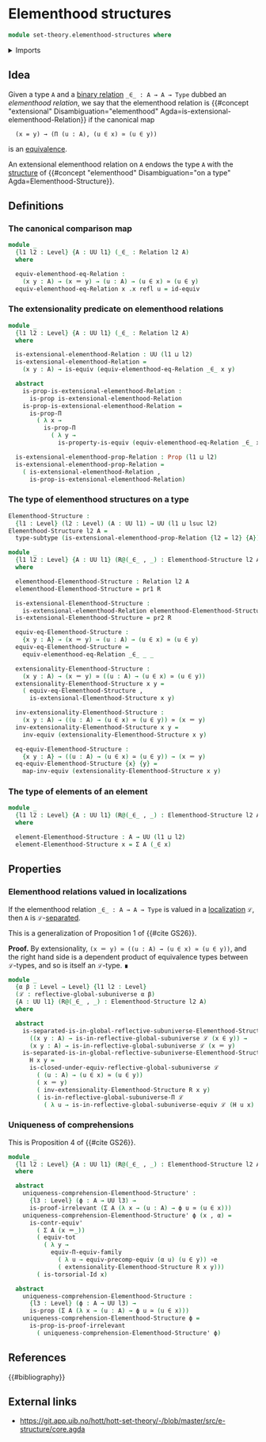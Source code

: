 # Elementhood structures

```agda
module set-theory.elementhood-structures where
```

<details><summary>Imports</summary>

```agda
open import foundation.binary-relations
open import foundation.dependent-pair-types
open import foundation.equivalences
open import foundation.functoriality-dependent-function-types
open import foundation.functoriality-dependent-pair-types
open import foundation.identity-types
open import foundation.propositions
open import foundation.subtypes
open import foundation.universe-levels

open import foundation-core.contractible-types
open import foundation-core.torsorial-type-families

open import orthogonal-factorization-systems.reflective-global-subuniverses
```

</details>

## Idea

Given a type `A` and a [binary relation](foundation.binary-relations.md)
`_∈_ : A → A → Type` dubbed an _elementhood relation_, we say that the
elementhood relation is
{{#concept "extensional" Disambiguation="elementhood" Agda=is-extensional-elementhood-Relation}}
if the canonical map

```text
  (x = y) → (Π (u : A), (u ∈ x) ≃ (u ∈ y))
```

is an [equivalence](foundation-core.equivalences.md).

An extensional elementhood relation on `A` endows the type `A` with the
[structure](foundation.structure.md) of
{{#concept "elementhood" Disambiguation="on a type" Agda=Elementhood-Structure}}.

## Definitions

### The canonical comparison map

```agda
module _
  {l1 l2 : Level} {A : UU l1} (_∈_ : Relation l2 A)
  where

  equiv-elementhood-eq-Relation :
    (x y : A) → (x ＝ y) → (u : A) → (u ∈ x) ≃ (u ∈ y)
  equiv-elementhood-eq-Relation x .x refl u = id-equiv
```

### The extensionality predicate on elementhood relations

```agda
module _
  {l1 l2 : Level} {A : UU l1} (_∈_ : Relation l2 A)
  where

  is-extensional-elementhood-Relation : UU (l1 ⊔ l2)
  is-extensional-elementhood-Relation =
    (x y : A) → is-equiv (equiv-elementhood-eq-Relation _∈_ x y)

  abstract
    is-prop-is-extensional-elementhood-Relation :
      is-prop is-extensional-elementhood-Relation
    is-prop-is-extensional-elementhood-Relation =
      is-prop-Π
        ( λ x →
          is-prop-Π
            ( λ y →
              is-property-is-equiv (equiv-elementhood-eq-Relation _∈_ x y)))

  is-extensional-elementhood-prop-Relation : Prop (l1 ⊔ l2)
  is-extensional-elementhood-prop-Relation =
    ( is-extensional-elementhood-Relation ,
      is-prop-is-extensional-elementhood-Relation)
```

### The type of elementhood structures on a type

```agda
Elementhood-Structure :
  {l1 : Level} (l2 : Level) (A : UU l1) → UU (l1 ⊔ lsuc l2)
Elementhood-Structure l2 A =
  type-subtype (is-extensional-elementhood-prop-Relation {l2 = l2} {A})

module _
  {l1 l2 : Level} {A : UU l1} (R@(_∈_ , _) : Elementhood-Structure l2 A)
  where

  elementhood-Elementhood-Structure : Relation l2 A
  elementhood-Elementhood-Structure = pr1 R

  is-extensional-Elementhood-Structure :
    is-extensional-elementhood-Relation elementhood-Elementhood-Structure
  is-extensional-Elementhood-Structure = pr2 R

  equiv-eq-Elementhood-Structure :
    {x y : A} → (x ＝ y) → (u : A) → (u ∈ x) ≃ (u ∈ y)
  equiv-eq-Elementhood-Structure =
    equiv-elementhood-eq-Relation _∈_ _ _

  extensionality-Elementhood-Structure :
    (x y : A) → (x ＝ y) ≃ ((u : A) → (u ∈ x) ≃ (u ∈ y))
  extensionality-Elementhood-Structure x y =
    ( equiv-eq-Elementhood-Structure ,
      is-extensional-Elementhood-Structure x y)

  inv-extensionality-Elementhood-Structure :
    (x y : A) → ((u : A) → (u ∈ x) ≃ (u ∈ y)) ≃ (x ＝ y)
  inv-extensionality-Elementhood-Structure x y =
    inv-equiv (extensionality-Elementhood-Structure x y)

  eq-equiv-Elementhood-Structure :
    {x y : A} → ((u : A) → (u ∈ x) ≃ (u ∈ y)) → (x ＝ y)
  eq-equiv-Elementhood-Structure {x} {y} =
    map-inv-equiv (extensionality-Elementhood-Structure x y)
```

### The type of elements of an element

```agda
module _
  {l1 l2 : Level} {A : UU l1} (R@(_∈_ , _) : Elementhood-Structure l2 A)
  where

  element-Elementhood-Structure : A → UU (l1 ⊔ l2)
  element-Elementhood-Structure x = Σ A (_∈ x)
```

## Properties

### Elementhood relations valued in localizations

If the elementhood relation `_∈_ : A → A → Type` is valued in a
[localization](orthogonal-factorization-systems.reflective-global-subuniverses.md)
`ℒ`, then `A` is `ℒ`-[separated](foundation.separated-types-subuniverses.md).

This is a generalization of Proposition 1 of {{#cite GS26}}.

**Proof.** By extensionality, `(x ＝ y) ≃ ((u : A) → (u ∈ x) ≃ (u ∈ y))`, and
the right hand side is a dependent product of equivalence types between
`ℒ`-types, and so is itself an `ℒ`-type. ∎

```agda
module _
  {α β : Level → Level} {l1 l2 : Level}
  (ℒ : reflective-global-subuniverse α β)
  {A : UU l1} (R@(_∈_ , _) : Elementhood-Structure l2 A)
  where

  abstract
    is-separated-is-in-global-reflective-subuniverse-Elementhood-Structure :
      ((x y : A) → is-in-reflective-global-subuniverse ℒ (x ∈ y)) →
      (x y : A) → is-in-reflective-global-subuniverse ℒ (x ＝ y)
    is-separated-is-in-global-reflective-subuniverse-Elementhood-Structure
      H x y =
      is-closed-under-equiv-reflective-global-subuniverse ℒ
        ( (u : A) → (u ∈ x) ≃ (u ∈ y))
        ( x ＝ y)
        ( inv-extensionality-Elementhood-Structure R x y)
        ( is-in-reflective-global-subuniverse-Π ℒ
          ( λ u → is-in-reflective-global-subuniverse-equiv ℒ (H u x) (H u y)))
```

### Uniqueness of comprehensions

This is Proposition 4 of {{#cite GS26}}.

```agda
module _
  {l1 l2 : Level} {A : UU l1} (R@(_∈_ , _) : Elementhood-Structure l2 A)
  where

  abstract
    uniqueness-comprehension-Elementhood-Structure' :
      {l3 : Level} (ϕ : A → UU l3) →
      is-proof-irrelevant (Σ A (λ x → (u : A) → ϕ u ≃ (u ∈ x)))
    uniqueness-comprehension-Elementhood-Structure' ϕ (x , α) =
      is-contr-equiv'
        ( Σ A (x ＝_))
        ( equiv-tot
          ( λ y →
            equiv-Π-equiv-family
              ( λ u → equiv-precomp-equiv (α u) (u ∈ y)) ∘e
              ( extensionality-Elementhood-Structure R x y)))
        ( is-torsorial-Id x)

  abstract
    uniqueness-comprehension-Elementhood-Structure :
      {l3 : Level} (ϕ : A → UU l3) →
      is-prop (Σ A (λ x → (u : A) → ϕ u ≃ (u ∈ x)))
    uniqueness-comprehension-Elementhood-Structure ϕ =
      is-prop-is-proof-irrelevant
        ( uniqueness-comprehension-Elementhood-Structure' ϕ)
```

## References

{{#bibliography}}

## External links

- <https://git.app.uib.no/hott/hott-set-theory/-/blob/master/src/e-structure/core.agda>
